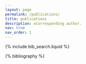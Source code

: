 ```yaml
---
layout: page
permalink: /publications/
title: publications
description: ✉️Corresponding author.
nav: true
nav_order: 1
---
```


<!-- _pages/publications.md -->

<!-- Bibsearch Feature -->

{% include bib_search.liquid %}

<div class="publications">

{% bibliography %}

</div>
